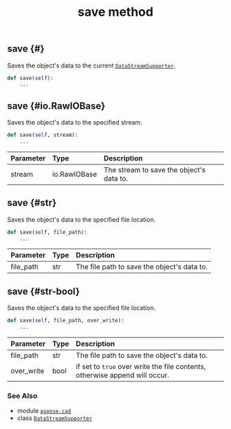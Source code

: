 ﻿---
title: save method
second_title: Aspose.CAD for Python via .NET API References
description: 
type: docs
weight: 30
url: /python-net/aspose.cad/datastreamsupporter/save/
is_root: false
---

## save {#}

Saves the object's data to the current [`DataStreamSupporter`](/cad/python-net/aspose.cad/datastreamsupporter).



```python
def save(self):
    ...
```




## save {#io.RawIOBase}

Saves the object's data to the specified stream.



```python
def save(self, stream):
    ...
```


| Parameter | Type | Description |
| :- | :- | :- |
| stream | io.RawIOBase | The stream to save the object's data to. |


## save {#str}

Saves the object's data to the specified file location.



```python
def save(self, file_path):
    ...
```


| Parameter | Type | Description |
| :- | :- | :- |
| file_path | str | The file path to save the object's data to. |


## save {#str-bool}

Saves the object's data to the specified file location.



```python
def save(self, file_path, over_write):
    ...
```


| Parameter | Type | Description |
| :- | :- | :- |
| file_path | str | The file path to save the object's data to. |
| over_write | bool | if set to `true` over write the file contents, otherwise append will occur. |



### See Also
* module [`aspose.cad`](../../)
* class [`DataStreamSupporter`](/cad/python-net/aspose.cad/datastreamsupporter)
